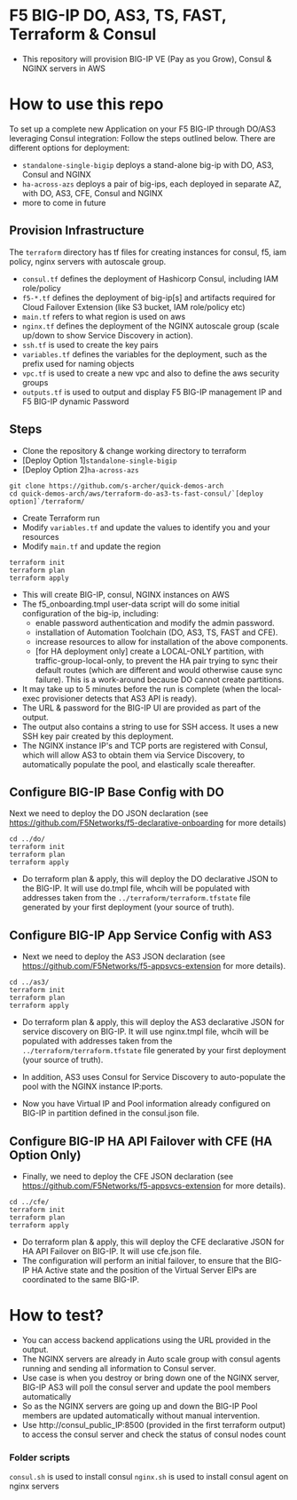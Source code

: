 # F5 BIG-IP DO, AS3, TS, FAST, Terraform & Consul
- This repository will provision BIG-IP VE (Pay as you Grow), Consul & NGINX servers in AWS

# How to use this repo

To set up a complete new Application on your F5 BIG-IP through DO/AS3 leveraging Consul integration: Follow the steps outlined below.  There are different options for deployment:

- `standalone-single-bigip` deploys a stand-alone big-ip with DO, AS3, Consul and NGINX
- `ha-across-azs` deploys a pair of big-ips, each deployed in separate AZ, with DO, AS3, CFE, Consul and NGINX
- more to come in future

## Provision Infrastructure

The `terraform` directory has tf files for creating instances for consul, f5, iam policy, nginx servers with autoscale group.

- `consul.tf` defines the deployment of Hashicorp Consul, including IAM role/policy
- `f5-*.tf` defines the deployment of big-ip[s] and artifacts required for Cloud Failover Extension (like S3 bucket, IAM role/policy etc)
- `main.tf` refers to what region is used on aws
- `nginx.tf` defines the deployment of the NGINX autoscale group (scale up/down to show Service Discovery in action).
- `ssh.tf` is used to create the key pairs
- `variables.tf` defines the variables for the deployment, such as the prefix used for naming objects
- `vpc.tf` is used to create a new vpc and also to define the aws security groups
- `outputs.tf` is used to output and display F5 BIG-IP management IP and F5 BIG-IP dynamic Password


## Steps 
- Clone the repository & change working directory to terraform
- [Deploy Option 1]`standalone-single-bigip`
- [Deploy Option 2]`ha-across-azs`
```
git clone https://github.com/s-archer/quick-demos-arch
cd quick-demos-arch/aws/terraform-do-as3-ts-fast-consul/`[deploy option]`/terraform/ 
```
- Create Terraform run
- Modify `variables.tf` and update the values to identify you and your resources
- Modify `main.tf` and update the region

```
terraform init
terraform plan
terraform apply
```

  - This will create BIG-IP, consul, NGINX instances on AWS
  - The f5_onboarding.tmpl user-data script will do some initial configuration of the big-ip, including:
      - enable password authentication and modify the admin password.
      - installation of Automation Toolchain (DO, AS3, TS, FAST and CFE).
      - increase resources to allow for installation of the above components.
      - [for HA deployment only] create a LOCAL-ONLY partition, with traffic-group-local-only, to prevent the HA pair trying to sync their default routes (which are different and would otherwise cause sync failure).  This is a work-around because DO cannot create partitions.
  - It may take up to 5 minutes before the run is complete (when the local-exec provisioner detects that AS3 API is ready).
  - The URL & password for the BIG-IP UI are provided as part of the output.
  - The output also contains a string to use for SSH access.  It uses a new SSH key pair created by this deployment.
  - The NGINX instance IP's and TCP ports are registered with Consul, which will allow AS3 to obtain them via Service Discovery, to automatically populate the pool, and elastically scale thereafter. 



## Configure BIG-IP Base Config with DO


Next we need to deploy the DO JSON declaration (see https://github.com/F5Networks/f5-declarative-onboarding for more details)

```
cd ../do/
terraform init
terraform plan
terraform apply
```

- Do terraform plan & apply, this will deploy the DO declarative JSON to the BIG-IP. It will use do.tmpl file, whcih will be populated with addresses taken from the `../terraform/terraform.tfstate` file generated by your first deployment (your source of truth).

## Configure BIG-IP App Service Config with AS3


- Next we need to deploy the AS3 JSON declaration (see https://github.com/F5Networks/f5-appsvcs-extension for more details). 

```
cd ../as3/
terraform init
terraform plan
terraform apply
```

- Do terraform plan & apply, this will deploy the AS3 declarative JSON for service discovery on BIG-IP. It will use nginx.tmpl file, whcih will be populated with addresses taken from the `../terraform/terraform.tfstate` file generated by your first deployment (your source of truth). 
- In addition, AS3 uses Consul for Service Discovery to auto-populate the pool with the NGINX instance IP:ports.

- Now you have Virtual IP and Pool information already configured on BIG-IP in partition defined in the consul.json file.


## Configure BIG-IP HA API Failover with CFE (HA Option Only)


- Finally, we need to deploy the CFE JSON declaration (see https://github.com/F5Networks/f5-appsvcs-extension for more details). 

```
cd ../cfe/
terraform init
terraform plan
terraform apply
```

- Do terraform plan & apply, this will deploy the CFE declarative JSON for HA API Failover on BIG-IP. It will use cfe.json file.
- The configuration will perform an initial failover, to ensure that the BIG-IP HA Active state and the position of the Virtual Server EIPs are coordinated to the same BIG-IP.


# How to test?
- You can access backend applications using the URL provided in the output.
- The NGINX servers are already in Auto scale group with consul agents running and sending all information to Consul server.
- Use case is when you destroy or bring down  one of the NGINX server, BIG-IP AS3 will poll the consul server and update the pool members automatically
- So as the NGINX servers are going up and down the BIG-IP Pool members are updated automatically without manual intervention.  
- Use http://consul_public_IP:8500 (provided in the first terraform output) to access the consul server and check the status of consul nodes count


### Folder scripts
`consul.sh` is used to install consul
`nginx.sh` is used to install consul agent on nginx servers

